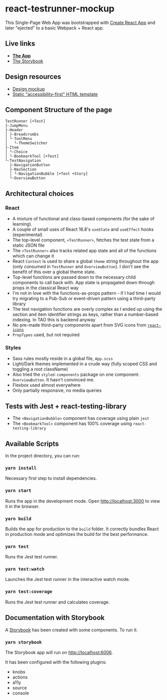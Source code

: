 # react-testrunner-mockup

This Single-Page Web App was bootstrapped with [Create React App](https://github.com/facebook/create-react-app) and later "ejected" to a basic Webpack + React app.

## Live links

- **[The App](https://oatymart.github.io/react-testrunner-mockup)**
- [The Storybook](https://oatymart.github.io/react-testrunner-mockup/storybook)

## Design resources

- [Design mockup](docs/ux_mockup.png)
- [Static "accessibility-first" HTML template](docs/tao_deliver.html)

## Component Structure of the page

```
TestRunner [+Test]
├-JumpMenu
├-Header
│ ├-Breadcrumbs
│ └-ToolMenu
│   └-ThemeSwitcher
├-Item
│ └-Choice
│ └-BookmarkTool [+Test]
└-TestNavigation
  ├-NavigationButton
  ├-NavSection
  │ └-NavigationBubble [+Test +Story]
  └-OverviewButton
```

## Architectural choices

### React

- A mixture of functional and class-based components (for the sake of learning). 
- A couple of small uses of React 16.8's `useState` and `useEffect` hooks (experimental)
- The top-level component, `<TestRunner>`, fetches the test state from a static JSON file
- The `<TestRunner>` also tracks related app state and all of the functions which can change it
- React `Context` is used to share a global `theme` string throughout the app (only consumed in `TestRunner` and `OverviewButton`). I don't see the benefit of this over a global theme state.
- Top-level functions are passed down to the necessary child components to call back with. App state is propagated down through props in the classical React way
- I'm not in love with the functions-as-props pattern - if I had time I would try migrating to a Pub-Sub or event-driven pattern using a third-party library
- The test navigation functions are overly complex as I ended up using the section and item identifier strings as keys, rather than a number-based indexing. In TAO this is backend anyway
- No pre-made third-party components apart from SVG icons from [`react-icons`](https://react-icons.netlify.com)
- `PropTypes` used, but not required

### Styles

- Sass rules mostly reside in a global file, `App.scss`
- Light/Dark themes implemented in a crude way (fully scoped CSS and toggling a root className)
- Also tried the `styled-components` package on one component: `OverviewButton`. It hasn't convinced me.
- Flexbox used almost everywhere
- Only partially responsive, no media queries

## Tests with Jest + react-testing-library

- The `<NavigationBubble>` component has coverage using plain `jest`
- The `<BookmarkTool>` component has 100% coverage using `react-testing-library`

## Available Scripts

In the project directory, you can run:

### `yarn install`

Necessary first step to install dependencies.

### `yarn start`

Runs the app in the development mode.
Open [http://localhost:3000](http://localhost:3000) to view it in the browser.

### `yarn build`

Builds the app for production to the `build` folder.
It correctly bundles React in production mode and optimizes the build for the best performance.

### `yarn test`

Runs the Jest test runner.

### `yarn test:watch`

Launches the Jest test runner in the interactive watch mode.

### `yarn test:coverage`

Runs the Jest test runner and calculates coverage.

## Documentation with Storybook

A [Storybook](https://github.com/storybookjs/storybook) has been created with some components. To run it:

### `yarn storybook`

The Storybook app will run on [http://localhost:6006](http://localhost:6006).

It has been configured with the following plugins:

- knobs
- actions
- a11y
- source
- console
